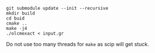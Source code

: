 ```
git submodule update --init --recursive
mkdir build
cd buid
cmake ..
make -j4
./olcmexact < input.gr
```

Do not use too many threads for `make` as scip will get stuck.